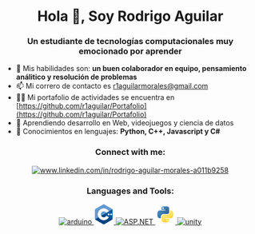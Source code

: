 <h1 align="center">Hola 👋, Soy Rodrigo Aguilar</h1>
<h3 align="center">Un estudiante de tecnologías computacionales muy emocionado por aprender</h3> 

- 📄 Mis habilidades son: **un buen colaborador en equipo, pensamiento análitico y resolución de problemas**
- 📫 Mi correro de contacto es [r1aguilarmorales@gmail.com](r1aguilarmorales@gmail.com)
- 👨‍💻 Mi portafolio de actividades se encuentra en [https://github.com/r1aguilar/Portafolio](https://github.com/r1aguilar/Portafolio)
- 🌱 Aprendiendo desarrollo en Web, videojuegos y ciencia de datos
- 💬 Conocimientos en lenguajes: **Python, C++, Javascript y C#**

<h3 align="center">Connect with me:</h3>
<p align="center">
<a href="https://linkedin.com/in/www.linkedin.com/in/rodrigo-aguilar-morales-a011b9258" target="blank"><img align="center" src="https://raw.githubusercontent.com/rahuldkjain/github-profile-readme-generator/master/src/images/icons/Social/linked-in-alt.svg" alt="www.linkedin.com/in/rodrigo-aguilar-morales-a011b9258" height="30" width="40" /></a>
</p>

<h3 align="center">Languages and Tools:</h3>
<p align="center"> <a href="https://www.arduino.cc/" target="_blank" rel="noreferrer"> <img src="https://cdn.worldvectorlogo.com/logos/arduino-1.svg" alt="arduino" width="40" height="40"/> </a> <a href="https://www.w3schools.com/cpp/" target="_blank" rel="noreferrer"> <img src="https://raw.githubusercontent.com/devicons/devicon/master/icons/cplusplus/cplusplus-original.svg" alt="cplusplus" width="40" height="40"/> </a> <a href="https://www.adobe.com/in/products/illustrator.html" target="_blank" rel="noreferrer"> <img src="https://www.vectorlogo.zone/logos/adobe_illustrator/adobe_illustrator-icon.svg](https://nattia.com/wp-content/uploads/2023/11/Que-es-ASP.NET-y-cuales-son-sus-aplicaciones-mas-comunes.png" alt="ASP.NET" width="40" height="40"/> </a> <a href="https://www.python.org" target="_blank" rel="noreferrer"> <img src="https://raw.githubusercontent.com/devicons/devicon/master/icons/python/python-original.svg" alt="python" width="40" height="40"/> </a> <a href="https://unity.com/" target="_blank" rel="noreferrer"> <img src="https://www.vectorlogo.zone/logos/unity3d/unity3d-icon.svg" alt="unity" width="40" height="40"/> </a> </p>
